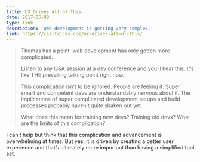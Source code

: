 ```yaml
---
title: UX Drives All of This
date: 2017-05-08
type: link
description: 'Web development is getting very complex.'
link: https://css-tricks.com/ux-drives-all-of-this/
---
```

> Thomas has a point: web development has only gotten more complicated.
> 
> Listen to any Q&amp;A session at a dev conference and you’ll hear this. It’s like THE prevailing talking point right now.
> 
> This complication isn’t to be ignored. People are feeling it. Super smart and competent devs are understandably nervous about it. The implications of super complicated development setups and build processes probably haven’t quite shaken out yet.
> 
> What does this mean for training new devs? Training old devs? What are the limits of this complication?

I can’t help but think that this complication and advancement is overwhelming at times. But yes, it is driven by creating a better user experience and that’s ultimately more important than having a simplified tool set.
